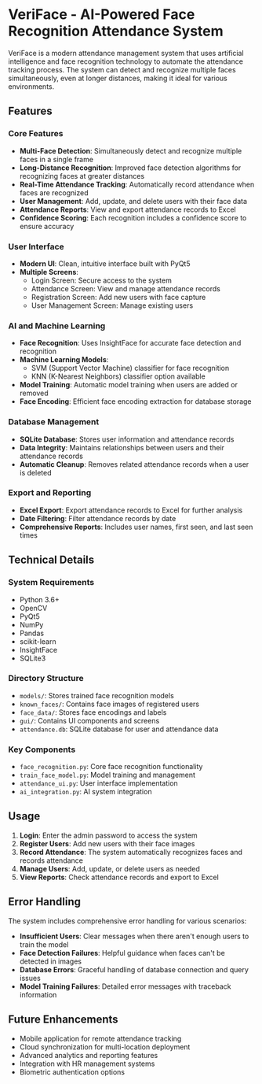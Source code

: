 # VeriFace - AI-Powered Face Recognition Attendance System

VeriFace is a modern attendance management system that uses artificial intelligence and face recognition technology to automate the attendance tracking process. The system can detect and recognize multiple faces simultaneously, even at longer distances, making it ideal for various environments.

## Features

### Core Features

- **Multi-Face Detection**: Simultaneously detect and recognize multiple faces in a single frame
- **Long-Distance Recognition**: Improved face detection algorithms for recognizing faces at greater distances
- **Real-Time Attendance Tracking**: Automatically record attendance when faces are recognized
- **User Management**: Add, update, and delete users with their face data
- **Attendance Reports**: View and export attendance records to Excel
- **Confidence Scoring**: Each recognition includes a confidence score to ensure accuracy

### User Interface

- **Modern UI**: Clean, intuitive interface built with PyQt5
- **Multiple Screens**:
  - Login Screen: Secure access to the system
  - Attendance Screen: View and manage attendance records
  - Registration Screen: Add new users with face capture
  - User Management Screen: Manage existing users

### AI and Machine Learning

- **Face Recognition**: Uses InsightFace for accurate face detection and recognition
- **Machine Learning Models**:
  - SVM (Support Vector Machine) classifier for face recognition
  - KNN (K-Nearest Neighbors) classifier option available
- **Model Training**: Automatic model training when users are added or removed
- **Face Encoding**: Efficient face encoding extraction for database storage

### Database Management

- **SQLite Database**: Stores user information and attendance records
- **Data Integrity**: Maintains relationships between users and their attendance records
- **Automatic Cleanup**: Removes related attendance records when a user is deleted

### Export and Reporting

- **Excel Export**: Export attendance records to Excel for further analysis
- **Date Filtering**: Filter attendance records by date
- **Comprehensive Reports**: Includes user names, first seen, and last seen times

## Technical Details

### System Requirements

- Python 3.6+
- OpenCV
- PyQt5
- NumPy
- Pandas
- scikit-learn
- InsightFace
- SQLite3

### Directory Structure

- `models/`: Stores trained face recognition models
- `known_faces/`: Contains face images of registered users
- `face_data/`: Stores face encodings and labels
- `gui/`: Contains UI components and screens
- `attendance.db`: SQLite database for user and attendance data

### Key Components

- `face_recognition.py`: Core face recognition functionality
- `train_face_model.py`: Model training and management
- `attendance_ui.py`: User interface implementation
- `ai_integration.py`: AI system integration

## Usage

1. **Login**: Enter the admin password to access the system
2. **Register Users**: Add new users with their face images
3. **Record Attendance**: The system automatically recognizes faces and records attendance
4. **Manage Users**: Add, update, or delete users as needed
5. **View Reports**: Check attendance records and export to Excel

## Error Handling

The system includes comprehensive error handling for various scenarios:

- **Insufficient Users**: Clear messages when there aren't enough users to train the model
- **Face Detection Failures**: Helpful guidance when faces can't be detected in images
- **Database Errors**: Graceful handling of database connection and query issues
- **Model Training Failures**: Detailed error messages with traceback information

## Future Enhancements

- Mobile application for remote attendance tracking
- Cloud synchronization for multi-location deployment
- Advanced analytics and reporting features
- Integration with HR management systems
- Biometric authentication options
